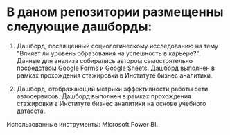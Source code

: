 # В даном репозитории размещенны следующие дашборды:
1. Дашборд, посвященный социологическому исследованию на тему "Влияет ли уровень образования на успешность в карьере?". Данные для анализа собирались автором самостоятельно посредством 
Google Forms и Google Sheets. Дашборд выполнен в рамках прохождения стажировки в Институте бизнес аналитики.

2. Дашборд, отображающий метрики эффективности работы сети автосервисов. Дашборд выполнен в рамках прохождения стажировки в Институте бизнес аналитики на основе учебного датасета.



Использованные инструменты: Microsoft Power BI.

